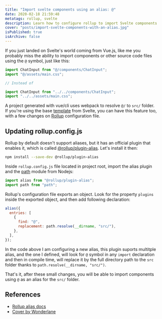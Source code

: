 ```yaml
---
title: "Import svelte components using an alias: @"
date: 2020-02-18 21:59:48
metatags: rollup, svelte
description: Learn how to configure rollup to import Svelte components using an alias.
cover: "posts/import-svelte-components-with-an-alias.jpg"
isPublished: true
isArchive: false
---
```


If you just landed on Svelte's world coming from Vue.js, like me you probably miss the ability to import components or other source code files using the `@` symbol, just like this:

```javascript
import ChatInput from "@/components/ChatInput";
import "@/assets/main.css";

// Instead of

import ChatInput from "../../components/ChatInput";
import "../../assets/main.css";
```

A project generated with vue/cli uses webpack to resolve `@/` to `src/` folder. If you're using the base [template](https://github.com/sveltejs/template) from Svelte, you can have this feature too, with a few changes on [Rollup](https://rollupjs.org/guide/en/) configuration file.

## Updating rollup.config.js

Rollup by default doesn't support aliases, but it has an official plugin that enables it, which is called [@rollup/plugin-alias](https://github.com/rollup/plugins/tree/master/packages/alias). Let's install it then:

```bash
npm install --save-dev @rollup/plugin-alias
```

Inside `rollup.config.js` file located in project root, import the alias plugin and the [path](https://nodejs.org/api/path.html) module from Nodejs:

```javascript
import alias from "@rollup/plugin-alias";
import path from "path";
```

Rollup's configuration file exports an object. Look for the property `plugins` inside the exported object, and then add following declaration:

```javascript
alias({
  entries: [
    {
      find: "@",
      replacement: path.resolve(__dirname, "src/"),
    },
  ],
});
```

In the code above I am configuring a new alias, this plugin suports multitple alias, and the one I defined, will look for `@` symbol in any `import` declaration and then in compile time, will replace it by the full directory path to the `src` folder thanks to `path.resolve(__dirname, "src/")`.

That's it, after these small changes, you will be able to import components using `@` as an alias for the `src/` folder.

## References

- [Rollup alias docs](https://github.com/rollup/plugins/tree/master/packages/alias)
- [Cover by Wonderlane](https://unsplash.com/photos/6jA6eVsRJ6Q)

